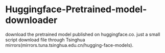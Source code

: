 # Huggingface-Pretrained-model-downloader
download the pretrained model published on huggingface.co. just a small script download file through Tsinghua mirrors(mirrors.tuna.tsinghua.edu.cn/hugging-face-models).
